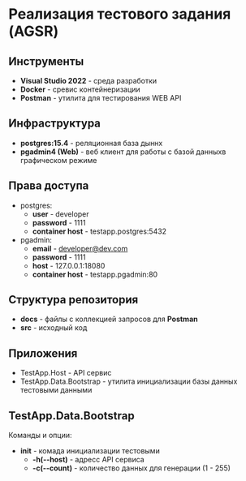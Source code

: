 # Реализация тестового задания (AGSR)

## Инструменты
- **Visual Studio 2022** - среда разработки
- **Docker** - сревис контейнеризации
- **Postman** - утилита для тестирования WEB API

## Инфраструктура

- **postgres:15.4** - реляционная база дыннх
- **pgadmin4 (Web)** - веб клиент для работы с базой данныхв графическом режиме

## Права доступа
- postgres:
    - **user** - developer
    - **password** - 1111
    - **container host** - testapp.postgres:5432
- pgadmin:
   - **email** - developer@dev.com
   - **password** - 1111
   - **host** - 127.0.0.1:18080
   - **container host** - testapp.pgadmin:80

## Структура репозитория
- **docs** - файлы с коллекцией запросов для **Postman**
- **src** - исходный код

## Приложения

- TestApp.Host - API сервис
- TestApp.Data.Bootstrap - утилита инициализации базы данных тестовыми данными

## TestApp.Data.Bootstrap

Команды и опции:

- **init** - комада инициализации тестовыми
    - **-h(--host)** - адресс API сервиса
    - **-c(--count)** - количество данных для генерации (1 - 255)